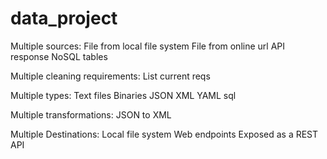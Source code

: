 # data_project

Multiple sources:
File from local file system
File from online url
API response
NoSQL tables


Multiple cleaning requirements:
List current reqs


Multiple types:
Text files
Binaries
JSON
XML
YAML
sql

Multiple transformations:
JSON to XML



Multiple Destinations:
Local file system
Web endpoints
Exposed as a REST API
